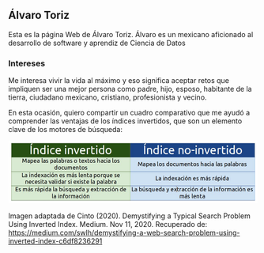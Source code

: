 ## Álvaro Toriz

Esta es la página Web de Álvaro Toriz. Álvaro es un mexicano aficionado al desarrollo de software y aprendiz de Ciencia de Datos

### Intereses

Me interesa vivir la vida al máximo y eso significa aceptar retos que impliquen ser una mejor persona como padre, hijo, esposo, habitante de la tierra, ciudadano mexicano, cristiano, profesionista y vecino.

En esta ocasión, quiero compartir un cuadro comparativo que me ayudó a comprender las ventajas de los índices invertidos, que son un elemento clave de los motores de búsqueda:

<center><img src="https://github.com/es162008087/es162008087/blob/main/images/comparativo_indices.jpg?raw=true"></center>

Imagen adaptada de Cinto (2020). Demystifying a Typical Search Problem Using Inverted Index. Medium. Nov 11, 2020. Recuperado de: https://medium.com/swlh/demystifying-a-web-search-problem-using-inverted-index-c6df8236291
